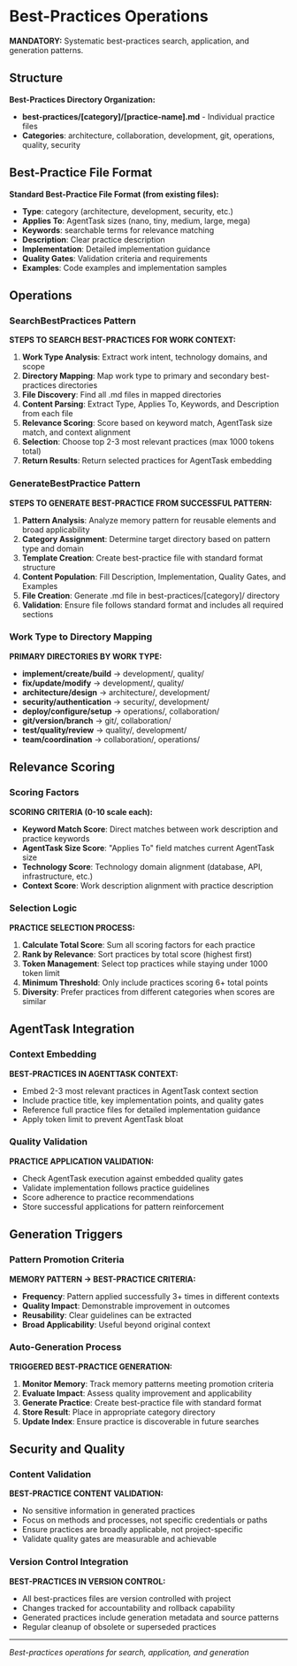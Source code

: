 # Best-Practices Operations

**MANDATORY:** Systematic best-practices search, application, and generation patterns.

## Structure

**Best-Practices Directory Organization:**
- **best-practices/[category]/[practice-name].md** - Individual practice files
- **Categories**: architecture, collaboration, development, git, operations, quality, security

## Best-Practice File Format

**Standard Best-Practice File Format (from existing files):**
- **Type**: category (architecture, development, security, etc.)
- **Applies To**: AgentTask sizes (nano, tiny, medium, large, mega)
- **Keywords**: searchable terms for relevance matching
- **Description**: Clear practice description
- **Implementation**: Detailed implementation guidance
- **Quality Gates**: Validation criteria and requirements
- **Examples**: Code examples and implementation samples

## Operations

### SearchBestPractices Pattern
**STEPS TO SEARCH BEST-PRACTICES FOR WORK CONTEXT:**
1. **Work Type Analysis**: Extract work intent, technology domains, and scope
2. **Directory Mapping**: Map work type to primary and secondary best-practices directories
3. **File Discovery**: Find all .md files in mapped directories
4. **Content Parsing**: Extract Type, Applies To, Keywords, and Description from each file
5. **Relevance Scoring**: Score based on keyword match, AgentTask size match, and context alignment
6. **Selection**: Choose top 2-3 most relevant practices (max 1000 tokens total)
7. **Return Results**: Return selected practices for AgentTask embedding

### GenerateBestPractice Pattern  
**STEPS TO GENERATE BEST-PRACTICE FROM SUCCESSFUL PATTERN:**
1. **Pattern Analysis**: Analyze memory pattern for reusable elements and broad applicability
2. **Category Assignment**: Determine target directory based on pattern type and domain
3. **Template Creation**: Create best-practice file with standard format structure
4. **Content Population**: Fill Description, Implementation, Quality Gates, and Examples
5. **File Creation**: Generate .md file in best-practices/[category]/ directory
6. **Validation**: Ensure file follows standard format and includes all required sections

### Work Type to Directory Mapping
**PRIMARY DIRECTORIES BY WORK TYPE:**
- **implement/create/build** → development/, quality/
- **fix/update/modify** → development/, quality/  
- **architecture/design** → architecture/, development/
- **security/authentication** → security/, development/
- **deploy/configure/setup** → operations/, collaboration/
- **git/version/branch** → git/, collaboration/
- **test/quality/review** → quality/, development/
- **team/coordination** → collaboration/, operations/

## Relevance Scoring

### Scoring Factors
**SCORING CRITERIA (0-10 scale each):**
- **Keyword Match Score**: Direct matches between work description and practice keywords
- **AgentTask Size Score**: "Applies To" field matches current AgentTask size
- **Technology Score**: Technology domain alignment (database, API, infrastructure, etc.)
- **Context Score**: Work description alignment with practice description

### Selection Logic
**PRACTICE SELECTION PROCESS:**
1. **Calculate Total Score**: Sum all scoring factors for each practice
2. **Rank by Relevance**: Sort practices by total score (highest first)
3. **Token Management**: Select top practices while staying under 1000 token limit
4. **Minimum Threshold**: Only include practices scoring 6+ total points
5. **Diversity**: Prefer practices from different categories when scores are similar

## AgentTask Integration

### Context Embedding
**BEST-PRACTICES IN AGENTTASK CONTEXT:**
- Embed 2-3 most relevant practices in AgentTask context section
- Include practice title, key implementation points, and quality gates
- Reference full practice files for detailed implementation guidance
- Apply token limit to prevent AgentTask bloat

### Quality Validation
**PRACTICE APPLICATION VALIDATION:**
- Check AgentTask execution against embedded quality gates
- Validate implementation follows practice guidelines
- Score adherence to practice recommendations
- Store successful applications for pattern reinforcement

## Generation Triggers

### Pattern Promotion Criteria
**MEMORY PATTERN → BEST-PRACTICE CRITERIA:**
- **Frequency**: Pattern applied successfully 3+ times in different contexts
- **Quality Impact**: Demonstrable improvement in outcomes
- **Reusability**: Clear guidelines can be extracted
- **Broad Applicability**: Useful beyond original context

### Auto-Generation Process
**TRIGGERED BEST-PRACTICE GENERATION:**
1. **Monitor Memory**: Track memory patterns meeting promotion criteria
2. **Evaluate Impact**: Assess quality improvement and applicability  
3. **Generate Practice**: Create best-practice file with standard format
4. **Store Result**: Place in appropriate category directory
5. **Update Index**: Ensure practice is discoverable in future searches

## Security and Quality

### Content Validation
**BEST-PRACTICE CONTENT VALIDATION:**
- No sensitive information in generated practices
- Focus on methods and processes, not specific credentials or paths
- Ensure practices are broadly applicable, not project-specific
- Validate quality gates are measurable and achievable

### Version Control Integration
**BEST-PRACTICES IN VERSION CONTROL:**
- All best-practices files are version controlled with project
- Changes tracked for accountability and rollback capability
- Generated practices include generation metadata and source patterns
- Regular cleanup of obsolete or superseded practices

---
*Best-practices operations for search, application, and generation*